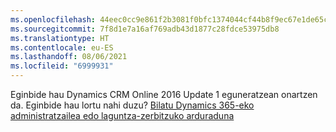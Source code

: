 ```yaml
---
ms.openlocfilehash: 44eec0cc9e861f2b3081f0bfc1374044cf44b8f9ec67e1de65cd29cc27f9ad2e
ms.sourcegitcommit: 7f8d1e7a16af769adb43d1877c28fdce53975db8
ms.translationtype: HT
ms.contentlocale: eu-ES
ms.lasthandoff: 08/06/2021
ms.locfileid: "6999931"
---
```

Eginbide hau Dynamics CRM Online 2016 Update 1 eguneratzean onartzen da. Eginbide hau lortu nahi duzu? [Bilatu Dynamics 365-eko administratzailea edo laguntza-zerbitzuko arduraduna](/dynamics365/customerengagement/on-premises/basics/find-administrator-support)